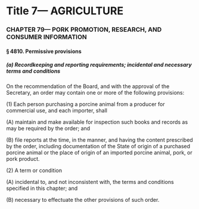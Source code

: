 
# Title 7— AGRICULTURE
### CHAPTER 79— PORK PROMOTION, RESEARCH, AND CONSUMER INFORMATION
#### § 4810. Permissive provisions
##### (a) Recordkeeping and reporting requirements; incidental and necessary terms and conditions

On the recommendation of the Board, and with the approval of the Secretary, an order may contain one or more of the following provisions:

(1) Each person purchasing a porcine animal from a producer for commercial use, and each importer, shall

(A) maintain and make available for inspection such books and records as may be required by the order; and

(B) file reports at the time, in the manner, and having the content prescribed by the order, including documentation of the State of origin of a purchased porcine animal or the place of origin of an imported porcine animal, pork, or pork product.

(2) A term or condition

(A) incidental to, and not inconsistent with, the terms and conditions specified in this chapter; and

(B) necessary to effectuate the other provisions of such order.
